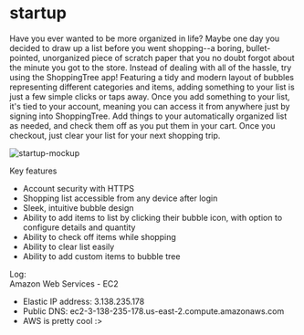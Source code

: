 # startup
Have you ever wanted to be more organized in life? Maybe one day you decided to draw up a list before you went shopping--a boring, bullet-pointed, unorganized piece of scratch paper that you no doubt forgot about the minute you got to the store. Instead of dealing with all of the hassle, try using the ShoppingTree app! Featuring a tidy and modern layout of bubbles representing different categories and items, adding something to your list is just a few simple clicks or taps away. Once you add something to your list, it's tied to your account, meaning you can access it from anywhere just by signing into ShoppingTree. Add things to your automatically organized list as needed, and check them off as you put them in your cart. Once you checkout, just clear your list for your next shopping trip.

![startup-mockup](https://user-images.githubusercontent.com/80374467/215234272-d52bcbf5-f9f0-4296-aee8-7e20525c058a.jpg)

Key features
 - Account security with HTTPS
 - Shopping list accessible from any device after login
 - Sleek, intuitive bubble design
 - Ability to add items to list by clicking their bubble icon, with option to configure details and quantity
 - Ability to check off items while shopping
 - Ability to clear list easily
 - Ability to add custom items to bubble tree

Log:<br />
Amazon Web Services - EC2<br />
 - Elastic IP address: 3.138.235.178
 - Public DNS: ec2-3-138-235-178.us-east-2.compute.amazonaws.com
 - AWS is pretty cool :>
